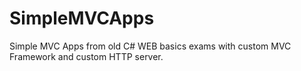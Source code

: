# SimpleMVCApps

Simple MVC Apps from old C# WEB basics exams with custom MVC Framework and custom HTTP server.
